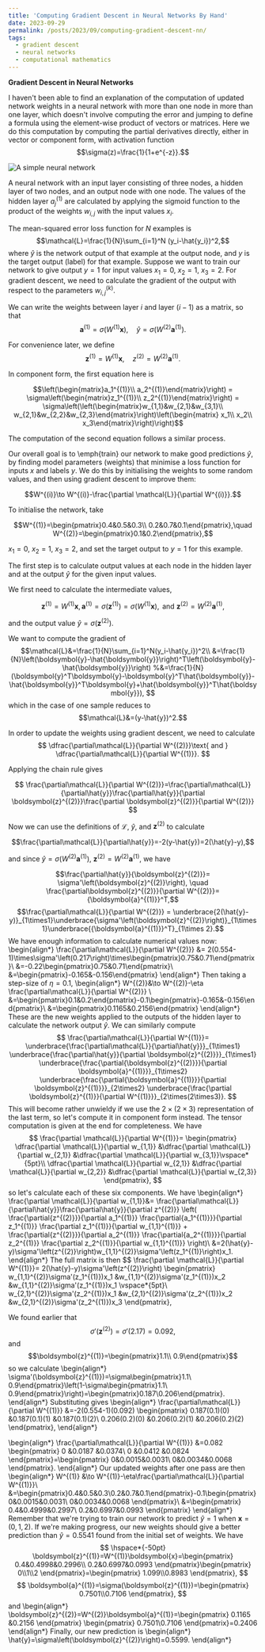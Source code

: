 ```yaml
---
title: 'Computing Gradient Descent in Neural Networks By Hand'
date: 2023-09-29
permalink: /posts/2023/09/computing-gradient-descent-nn/
tags:
  - gradient descent
  - neural networks
  - computational mathematics
---
```


**Gradient Descent in Neural Networks**

I haven't been able to find an explanation of the computation of updated network weights in a neural network with more than one node in more than one layer, which doesn't involve computing the error and jumping to define a formula using the element-wise product of vectors or matrices. 
Here we do this computation by computing the partial derivatives directly, either in vector or component form, with activation function $$\sigma(z)=\frac{1}{1+e^{-z}}.$$

![A simple neural network](nn.svg)

A neural network with an input layer consisting of three nodes, a hidden layer of two nodes, and an output node with one node. The values of the hidden layer $a_j^{(1)}$ are calculated by applying the sigmoid function to the product of the weights $w_{i,j}$ with the input values $x_i$.

The mean-squared error loss function for $N$ examples is $$\mathcal{L}=\frac{1}{N}\sum_{i=1}^N (y_i-\hat{y_i})^2,$$ where $\hat{y}$ is the network output of that example at the output node, and $y$ is the  target output (label) for that example.
Suppose we want to train our network to give output $y=1$ for input values $x_1=0$, $x_2=1$, $x_3=2$. For gradient descent, we need to calculate the gradient of the output with respect to the parameters $w_{i,j}^{(k)}$.

We can write the weights between layer $i$ and layer $(i-1)$ as a matrix, so that $$\boldsymbol{a}^{(1)}=\sigma(W^{(1)}\boldsymbol{x}), \quad \hat{y}=\sigma(W^{(2)}\boldsymbol{a}^{(1)}).$$


For convenience later, we define $$\boldsymbol{z}^{(1)}=W^{(1)}\boldsymbol{x}, \quad z^{(2)}=W^{(2)}\boldsymbol{a}^{(1)}.$$

In component form, the first equation here is

$$\left(\begin{matrix}a_1^{(1)}\\ 
a_2^{(1)}\end{matrix}\right) = \sigma\left(\begin{matrix}z_1^{(1)}\\ 
z_2^{(1)}\end{matrix}\right) = \sigma\left(\left(\begin{matrix}w_{1,1}&w_{2,1}&w_{3,1}\\
w_{2,1}&w_{2,2}&w_{2,3}\end{matrix}\right)\left(\begin{matrix}
x_1\\ 
x_2\\ 
x_3\end{matrix}\right)\right)$$

The computation of the second equation follows a similar process.

Our overall goal is to \emph{train} our network to make good predictions $\hat{y}$, by finding model parameters (weights) that minimise a loss function for inputs $x$ and labels $y$.
We do this by initialising the weights to some random values, and then using gradient descent to improve them:

$$W^{(i)}\to W^{(i)}-\frac{\partial \mathcal{L}}{\partial W^{(i)}}.$$

To initialise the network, take 

$$W^{(1)}=\begin{pmatrix}0.4&0.5&0.3\\ 
0.2&0.7&0.1\end{pmatrix},\quad W^{(2)}=\begin{pmatrix}0.1&0.2\end{pmatrix},$$

$x_1=0$, $x_2=1$, $x_3=2$, and set the target output to $y=1$ for this example.

The first step is to calculate output values at each node in the hidden layer and at the output $\hat{y}$ for the given input values.

We first need to calculate the intermediate values, 

$$ \boldsymbol{z}^{(1)}=W^{(1)}\boldsymbol{x}, \boldsymbol{a}^{(1)}=\sigma(\boldsymbol{z}^{(1)})=\sigma\left(W^{(1)}\boldsymbol{x}\right), \text{ and } \boldsymbol{z}^{(2)}=W^{(2)}\boldsymbol{a}^{(1)},$$

and the output value $\hat{y}=\sigma(\boldsymbol{z}^{(2)}).%=W^{(2)}\boldsymbol{a}^{(1)})=%\sigma\left(W^{(2)}\sigma\left(W^{(1)}\boldsymbol{x}\right)\right).$

We want to compute the gradient of
$$\mathcal{L}&=\frac{1}{N}\sum_{i=1}^N(y_i-\hat{y_i})^2\\
&=\frac{1}{N}\left(\boldsymbol{y}-\hat{\boldsymbol{y}}\right)^T\left(\boldsymbol{y}-\hat{\boldsymbol{y}}\right)
%&=\frac{1}{N}(\boldsymbol{y}^T\boldsymbol{y}-\boldsymbol{y}^T\hat{\boldsymbol{y}}-\hat{\boldsymbol{y}}^T\boldsymbol{y}+\hat{\boldsymbol{y}}^T\hat{\boldsymbol{y}}),
$$
which in the case of one sample reduces to 
$$\mathcal{L}&=(y-\hat{y})^2.$$

In order to update the weights using gradient descent, we need to calculate
$$
\dfrac{\partial\mathcal{L}}{\partial W^{(2)}}\text{ and  } \dfrac{\partial\mathcal{L}}{\partial W^{(1)}}.
$$

Applying the chain rule gives

$$
\frac{\partial\mathcal{L}}{\partial W^{(2)}}=\frac{\partial\mathcal{L}}{\partial\hat{y}}\frac{\partial\hat{y}}{\partial \boldsymbol{z}^{(2)}}\frac{\partial \boldsymbol{z}^{(2)}}{\partial W^{(2)}}
$$

Now we can use the definitions of $\mathcal{L}$, $\hat{y}$, and $\boldsymbol{z}^{(2)}$ to calculate

$$\frac{\partial\mathcal{L}}{\partial\hat{y}}=-2(y-\hat{y})=2(\hat{y}-y),$$

and since $\hat{y}=\sigma\left(W^{(2)}\boldsymbol{a}^{(1)}\right)$, $\boldsymbol{z}^{(2)}=W^{(2)}\boldsymbol{a}^{(1)}$, we have

$$\frac{\partial\hat{y}}{\boldsymbol{z}^{(2)}}= \sigma'\left(\boldsymbol{z}^{(2)}\right), \quad \frac{\partial\boldsymbol{z}^{(2)}}{\partial W^{(2)}}={\boldsymbol{a}^{(1)}}^T,$$
$$\frac{\partial\mathcal{L}}{\partial W^{(2)}} = \underbrace{2(\hat{y}-y)}_{1\times1}\underbrace{\sigma'\left(\boldsymbol{z}^{(2)}\right)}_{1\times1}\underbrace{{\boldsymbol{a}^{(1)}}^T}_{1\times 2}.$$
We have enough information to calculate numerical values now:
\begin{align*}
\frac{\partial\mathcal{L}}{\partial W^{(2)}}
&= 2(0.554-1)\times\sigma'\left(0.217\right)\times\begin{pmatrix}0.75&0.71\end{pmatrix}\\
&=-0.22\begin{pmatrix}0.75&0.71\end{pmatrix}\\
&=\begin{pmatrix}-0.165&-0.156\end{pmatrix}
\end{align*}
Then taking a step-size of $\eta=0.1$,
\begin{align*}
W^{(2)}&\to W^{(2)}-\eta \frac{\partial\mathcal{L}}{\partial W^{(2)}} \\
&=\begin{pmatrix}0.1&0.2\end{pmatrix}-0.1\begin{pmatrix}-0.165&-0.156\end{pmatrix}\\
&=\begin{pmatrix}0.1165&0.2156\end{pmatrix}
\end{align*}
These are the new weights applied to the outputs of the hidden layer to calculate the network output $\hat{y}$.
We can similarly compute
$$
\frac{\partial\mathcal{L}}{\partial W^{(1)}}= 
\underbrace{\frac{\partial\mathcal{L}}{\partial\hat{y}}}_{1\times1}
\underbrace{\frac{\partial\hat{y}}{\partial \boldsymbol{z}^{(2)}}}_{1\times1}
\underbrace{\frac{\partial{\boldsymbol{z}^{(2)}}}{\partial \boldsymbol{a}^{(1)}}}_{1\times2}
\underbrace{\frac{\partial{\boldsymbol{a}^{(1)}}}{\partial \boldsymbol{z}^{(1)}}}_{2\times2}
\underbrace{\frac{\partial \boldsymbol{z}^{(1)}}{\partial W^{(1)}}}_{2\times(2\times3)}.
$$
This will become rather unwieldy if we use the $2\times(2\times 3)$ representation of the last term, so let's compute it in component form instead. The tensor computation is given at the end for completeness.
We have
$$
\frac{\partial \mathcal{L}}{\partial W^{(1)}}=
\begin{pmatrix}
\dfrac{\partial \mathcal{L}}{\partial w_{1,1}}
&\dfrac{\partial \mathcal{L}}{\partial w_{2,1}}
&\dfrac{\partial \mathcal{L}}{\partial w_{3,1}}\vspace*{5pt}\\
\dfrac{\partial \mathcal{L}}{\partial w_{2,1}}
&\dfrac{\partial \mathcal{L}}{\partial w_{2,2}}
&\dfrac{\partial \mathcal{L}}{\partial w_{2,3}}
\end{pmatrix},
$$
so let's calculate each of these six components.
We have 
\begin{align*}
\frac{\partial \mathcal{L}}{\partial w_{1,1}}&=
\frac{\partial\mathcal{L}}{\partial\hat{y}}\frac{\partial\hat{y}}{\partial z^{(2)}}
\left(
\frac{\partial{z^{(2)}}}{\partial a_1^{(1)}}
\frac{\partial{a_1^{(1)}}}{\partial z_1^{(1)}}
\frac{\partial z_1^{(1)}}{\partial w_{1,1}^{(1)}}
+
\frac{\partial{z^{(2)}}}{\partial a_2^{(1)}}
\frac{\partial{a_2^{(1)}}}{\partial z_2^{(1)}}
\frac{\partial z_2^{(1)}}{\partial w_{1,1}^{(1)}}
\right)\\
&=2(\hat{y}-y)\sigma'\left(z^{(2)}\right)w_{1,1}^{(2)}\sigma'\left(z_1^{(1)}\right)x_1.
\end{align*}
The full matrix is then
$$
\frac{\partial \mathcal{L}}{\partial W^{(1)}}=
2(\hat{y}-y)\sigma'\left(z^{(2)}\right)
\begin{pmatrix}
w_{1,1}^{(2)}\sigma'(z_1^{(1)})x_1
&w_{1,1}^{(2)}\sigma'(z_1^{(1)})x_2
&w_{1,1}^{(2)}\sigma'(z_1^{(1)})x_1
\vspace*{5pt}\\
w_{2,1}^{(2)}\sigma'(z_2^{(1)})x_1
&w_{2,1}^{(2)}\sigma'(z_2^{(1)})x_2
&w_{2,1}^{(2)}\sigma'(z_2^{(1)})x_3
\end{pmatrix},

We found earlier that $$\sigma'(\boldsymbol{z}^{(2)})=\sigma'(2.17)=0.092,$$ and
$$\boldsymbol{z}^{(1)}=\begin{pmatrix}1.1\\ 0.9\end{pmatrix}$$
so we calculate
\begin{align*}
\sigma'(\boldsymbol{z}^{(1)})=\sigma\begin{pmatrix}1.1\\ 0.9\end{pmatrix}\left(1-\sigma\begin{pmatrix}1.1\\ 0.9\end{pmatrix}\right)=\begin{pmatrix}0.187\\0.206\end{pmatrix}.
\end{align*}
Substituting gives
\begin{align*}
\frac{\partial\mathcal{L}}{\partial W^{(1)}}
&=-2(0.554-1)(0.092)
\begin{pmatrix}
0.187(0.1)(0)
&0.187(0.1)(1)
&0.187(0.1)(2)\\
0.206(0.2)(0)
&0.206(0.2)(1)
&0.206(0.2)(2)
\end{pmatrix},
\end{align*}


\begin{align*}
\frac{\partial\mathcal{L}}{\partial W^{(1)}}
&=0.082
\begin{pmatrix}
0
&0.0187
&0.0374\\
0
&0.0412
&0.0824
\end{pmatrix}=\begin{pmatrix}
0&0.0015&0.0031\\
0&0.0034&0.0068
\end{pmatrix}.
\end{align*}
Our updated weights after one pass are then
\begin{align*}
W^{(1)} &\to W^{(1)}-\eta\frac{\partial\mathcal{L}}{\partial W^{(1)}}\\
&=\begin{pmatrix}0.4&0.5&0.3\\0.2&0.7&0.1\end{pmatrix}-0.1\begin{pmatrix}
0&0.0015&0.0031\\
0&0.0034&0.0068
\end{pmatrix}\\
&=\begin{pmatrix}
0.4&0.4999&0.2997\\
0.2&0.6997&0.0993
\end{pmatrix}
\end{align*}
Remember that we're trying to train our network to predict $\hat{y}=1$ when $\boldsymbol{x}=(0,1,2)$.
If we're making progress, our new weights should give a better prediction than $\hat{y}=0.5541$ found from the initial set of weights.
We have
$$
\hspace*{-50pt}
\boldsymbol{z}^{(1)}=W^{(1)}\boldsymbol{x}=\begin{pmatrix}
0.4&0.4998&0.2996\\
0.2&0.6997&0.0993
\end{pmatrix}\begin{pmatrix}
0\\1\\2
\end{pmatrix}=\begin{pmatrix}
1.099\\0.8983
\end{pmatrix},
$$
$$
\boldsymbol{a}^{(1)}=\sigma(\boldsymbol{z}^{(1)})=\begin{pmatrix}
0.7501\\0.7106
\end{pmatrix},
$$
and
\begin{align*}
\boldsymbol{z}^{(2)}=W^{(2)}\boldsymbol{a}^{(1)}=\begin{pmatrix}
0.1165 &0.2156
\end{pmatrix}
\begin{pmatrix}
0.7501\\0.7106
\end{pmatrix}=0.2406
\end{align*}
Finally, our new prediction is
\begin{align*}
\hat{y}=\sigma\left(\boldsymbol{z}^{(2)}\right)=0.5599.
\end{align*}
